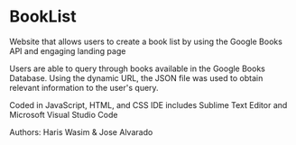# BookList
Website that allows users to create a book list by using the Google Books API and engaging landing page

Users are able to query through books available in the Google Books Database. Using the dynamic URL, the JSON file was used
to obtain relevant information to the user's query. 

Coded in JavaScript, HTML, and CSS
IDE includes Sublime Text Editor and Microsoft Visual Studio Code

Authors: Haris Wasim & Jose Alvarado
